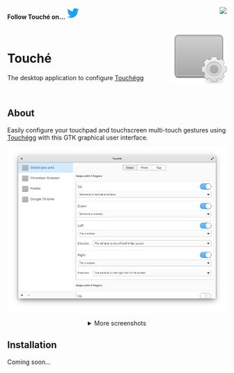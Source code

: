 **Follow Touché on...** [![Twitter](.github/images/twitter.png "Twitter")](https://twitter.com/Jose__Exposito) <a href="https://www.paypal.com/cgi-bin/webscr?cmd=_donations&business=FT2KS37PVG8PU&currency_code=EUR&source=url"><img align="right"  src="https://www.paypalobjects.com/en_US/i/btn/btn_donate_LG.gif"></a>


<br/>
<img src=".github/images/readme-icon.png" align="right" />

# Touché
The desktop application to configure [Touchégg](https://github.com/JoseExposito/touchegg)

<br/>

## About

Easily configure your touchpad and touchscreen multi-touch gestures using
[Touchégg](https://github.com/JoseExposito/touchegg) with this GTK graphical user interface.

<div align="center">

  ![Touché on elementary OS](.github/images/elementary.png)

</div>

<details align="center">
  <summary>More screenshots</summary>

  ![Touché on elementary OS, dark theme](.github/images/elementary-dark.png)
  ![Touché on GNOME using Adwaita](.github/images/adwaita.png)
  ![Touché on GNOME using Adwaita dark theme](.github/images/adwaita-dark.png)
</details>


## Installation

Coming soon...
